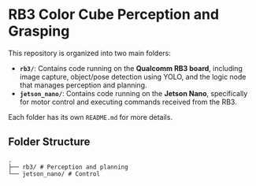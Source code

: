 # RB3 Color Cube Perception and Grasping

This repository is organized into two main folders:

- **`rb3/`**: Contains code running on the **Qualcomm RB3 board**, including image capture, object/pose detection using YOLO, and the logic node that manages perception and planning.
- **`jetson_nano/`**: Contains code running on the **Jetson Nano**, specifically for motor control and executing commands received from the RB3.

Each folder has its own `README.md` for more details.

## Folder Structure
```
.
├── rb3/ # Perception and planning
└── jetson_nano/ # Control
```

